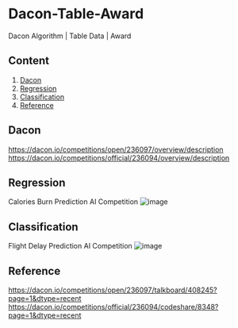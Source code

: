 # Dacon-Table-Award
Dacon Algorithm | Table Data | Award


## Content
1. [Dacon](#Dacon)
2. [Regression](#Regression)
3. [Classification](#Classification)
4. [Reference](#Reference)


## Dacon
https://dacon.io/competitions/open/236097/overview/description
https://dacon.io/competitions/official/236094/overview/description

## Regression
Calories Burn Prediction AI Competition
![image](https://github.com/seok-AI/Dacon-Table-Award/assets/85815265/c9f46b1e-4341-44dc-805f-952be9d1e585)

## Classification
Flight Delay Prediction AI Competition
![image](https://github.com/seok-AI/Dacon-Table-Award/assets/85815265/7e921f09-3252-48f3-b043-9f84cbd03e4c)

## Reference
https://dacon.io/competitions/open/236097/talkboard/408245?page=1&dtype=recent
https://dacon.io/competitions/official/236094/codeshare/8348?page=1&dtype=recent
